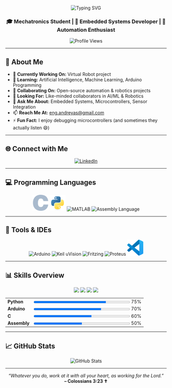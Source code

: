 <p align="center">
  <img src="https://readme-typing-svg.herokuapp.com?font=Fira+Code&size=32&pause=1000&color=007ACC&center=true&vCenter=true&width=600&lines=Hi+👋,+I'm+Andreyas;Welcome+to+My+GitHub+Profile!" alt="Typing SVG" />
</p>

<h3 align="center">🎓 Mechatronics Student | 🔧 Embedded Systems Developer | 🤖 Automation Enthusiast</h3>

<p align="center">
  <img src="https://komarev.com/ghpvc/?username=andreyas&label=Profile%20Views&color=0e75b6&style=flat" alt="Profile Views" />
</p>

---

## 🚀 About Me  

- 🔭 **Currently Working On:** Virtual Robot project  
- 🌱 **Learning:** Artificial Intelligence, Machine Learning, Arduino Programming  
- 👯 **Collaborating On:** Open-source automation & robotics projects  
- 🤝 **Looking For:** Like-minded collaborators in AI/ML & Robotics  
- 💬 **Ask Me About:** Embedded Systems, Microcontrollers, Sensor Integration  
- 📫 **Reach Me At:** [eng.andreyas@gmail.com](mailto:eng.andreyas@gmail.com)  
- ⚡ **Fun Fact:** I enjoy debugging microcontrollers (and sometimes they actually listen 😄)

---

## 🌐 Connect with Me  

<p align="center">
  <a href="https://pk.linkedin.com/in/eng-andreyas" target="_blank">
    <img src="https://raw.githubusercontent.com/rahuldkjain/github-profile-readme-generator/master/src/images/icons/Social/linked-in-alt.svg" alt="LinkedIn" height="30" width="40"/>
  </a>
</p>

---

## 💻 Programming Languages  

<p align="center">
  <img src="https://raw.githubusercontent.com/devicons/devicon/master/icons/c/c-original.svg" alt="C" width="50" height="50"/>
  <img src="https://raw.githubusercontent.com/devicons/devicon/master/icons/python/python-original.svg" alt="Python" width="50" height="50"/>
  <img src="https://upload.wikimedia.org/wikipedia/commons/2/21/Matlab_Logo.png" alt="MATLAB" width="50" height="50"/>
  <img src="https://encrypted-tbn0.gstatic.com/images?q=tbn:ANd9GcRfyxQIPC3m_k-XC0Dted9OUWycXwzre-6bKA&s" alt="Assembly Language" width="50" height="50"/>
</p>

---

## 🧰 Tools & IDEs  

<p align="center">
  <img src="https://cdn.worldvectorlogo.com/logos/arduino-1.svg" alt="Arduino" width="50" height="50"/>
  <img src="https://img.xiazaiba.com/uploadfiles/ico/2015/0522/2015052214254037686.png" alt="Keil uVision" width="50" height="50"/>
  <img src="https://encrypted-tbn0.gstatic.com/images?q=tbn:ANd9GcS5pah93Sc9Cd59CTHGDU86tKzBzQoOZzZgyQ&s" alt="Fritzing" width="50" height="50"/>
  <img src="https://pbs.twimg.com/media/FOC1MVxX0AMKgSx.png" alt="Proteus" width="50" height="50"/>
  <img src="https://raw.githubusercontent.com/devicons/devicon/master/icons/vscode/vscode-original.svg" alt="VS Code" width="50" height="50"/>
</p>

---

## 📊 Skills Overview  

<p align="center">
  <img src="https://img.shields.io/badge/Python-75%25-3776AB?style=for-the-badge&logo=python&logoColor=white" />
  <img src="https://img.shields.io/badge/Arduino-70%25-00979D?style=for-the-badge&logo=arduino&logoColor=white" />
  <img src="https://img.shields.io/badge/C-60%25-A8B9CC?style=for-the-badge&logo=c&logoColor=white" />
  <img src="https://img.shields.io/badge/Assembly-50%25-555555?style=for-the-badge" />
</p>

<table align="center">
  <tr><td><strong>Python</strong></td><td><progress value="75" max="100" style="width: 300px;"></progress> 75%</td></tr>
  <tr><td><strong>Arduino</strong></td><td><progress value="70" max="100" style="width: 300px;"></progress> 70%</td></tr>
  <tr><td><strong>C</strong></td><td><progress value="60" max="100" style="width: 300px;"></progress> 60%</td></tr>
  <tr><td><strong>Assembly</strong></td><td><progress value="50" max="100" style="width: 300px;"></progress> 50%</td></tr>
</table>

---

## 📈 GitHub Stats  

<p align="center">
  <img src="https://github-readme-stats.vercel.app/api?username=andreyas&show_icons=true&theme=algolia&include_all_commits=true&count_private=true" width="48%" alt="GitHub Stats"/>
</p>

---

<p align="center">
  <i>“Whatever you do, work at it with all your heart, as working for the Lord.”</i><br/>
  <strong>– Colossians 3:23 ✝️</strong>
</p>

